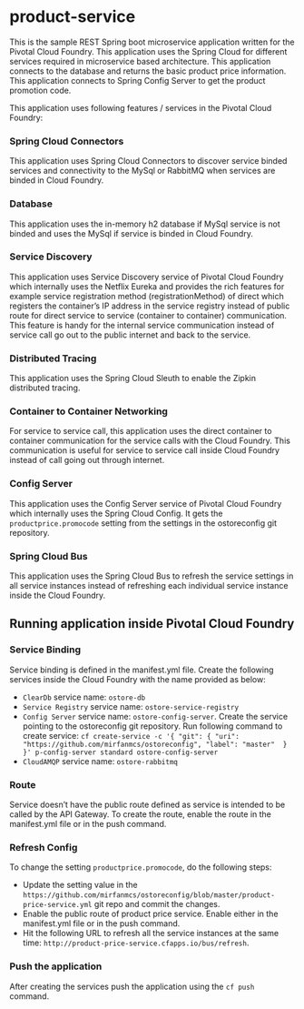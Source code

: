 product-service
===============
This is the sample REST Spring boot microservice application written for the Pivotal Cloud Foundry. This application uses the Spring Cloud for different services required in microservice based architecture. This application connects to the database and returns the basic product price information. This application connects to Spring Config Server to get the product promotion code.

This application uses following features / services in the Pivotal Cloud Foundry:

### Spring Cloud Connectors 
This application uses Spring Cloud Connectors to discover service binded services and connectivity to the MySql or RabbitMQ when services are binded in Cloud Foundry. 

### Database 
This application uses the in-memory h2 database if MySql service is not binded and uses the MySql if service is binded in Cloud Foundry.

### Service Discovery 
This application uses Service Discovery service of Pivotal Cloud Foundry which internally uses the Netflix Eureka and provides the rich features for example service registration method (registrationMethod) of direct which registers the container’s IP address in the service registry instead of public route for direct service to service (container to container) communication. This feature is handy for the internal service communication instead of service call go out to the public internet and back to the service. 

### Distributed Tracing
This application uses the Spring Cloud Sleuth to enable the Zipkin distributed tracing. 

### Container to Container Networking
For service to service call, this application uses the direct container to container communication for the service calls with the Cloud Foundry. This communication is useful for service to service call inside Cloud Foundry instead of call going out through internet. 

### Config Server
This application uses the Config Server service of Pivotal Cloud Foundry which internally uses the Spring Cloud Config. It gets the `productprice.promocode` setting from the settings in the ostoreconfig git repository.

### Spring Cloud Bus
This application uses the Spring Cloud Bus to refresh the service settings in all service instances instead of refreshing each individual service instance inside the Cloud Foundry.

## Running application inside Pivotal Cloud Foundry
### Service Binding
Service binding is defined in the manifest.yml file. Create the following services inside the Cloud Foundry with the name provided as below:

* `ClearDb` service name: `ostore-db`
* `Service Registry` service name: `ostore-service-registry`
* `Config Server` service name: `ostore-config-server`. Create the service pointing to the ostoreconfig git repository. Run following command to create service: `cf create-service -c '{ "git": { "uri": "https://github.com/mirfanmcs/ostoreconfig", "label": "master"  } }' p-config-server standard ostore-config-server`
* `CloudAMQP` service name: `ostore-rabbitmq`


### Route
Service doesn’t have the public route defined as service is intended to be called by the API Gateway. To create the route, enable the route in the manifest.yml file or in the push command. 

### Refresh Config 
To change the setting `productprice.promocode`, do the following steps:
* Update the setting value in the `https://github.com/mirfanmcs/ostoreconfig/blob/master/product-price-service.yml` git repo and commit the changes.
* Enable the public route of product price service. Enable either in the manifest.yml file or in the push command.
* Hit the following URL to refresh all the service instances at the same time: `http://product-price-service.cfapps.io/bus/refresh`.

### Push the application
After creating the services push the application using the `cf push` command. 

